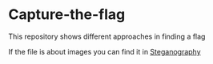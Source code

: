# Capture-the-flag
This repository shows different approaches in finding a flag 

If the file is about images you can find it in [Steganography](https://github.com/Hemanth-Yarlagadda/Capture-the-flag/blob/master/Steganography/Readme.md)
